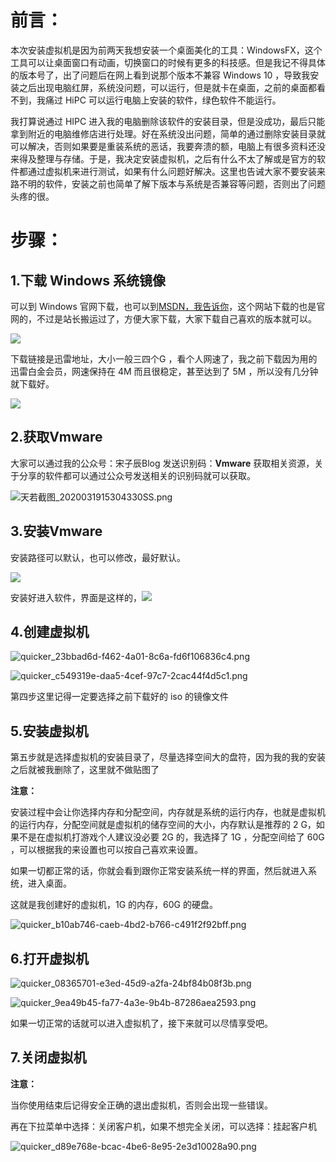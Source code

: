 # 前言：

本次安装虚拟机是因为前两天我想安装一个桌面美化的工具：WindowsFX，这个工具可以让桌面窗口有动画，切换窗口的时候有更多的科技感。但是我记不得具体的版本号了，出了问题后在网上看到说那个版本不兼容 Windows 10 ，导致我安装之后出现电脑红屏，系统没问题，可以运行，但是就卡在桌面，之前的桌面都看不到，我痛过 HiPC 可以运行电脑上安装的软件，绿色软件不能运行。

我打算说通过 HIPC 进入我的电脑删除该软件的安装目录，但是没成功，最后只能拿到附近的电脑维修店进行处理。好在系统没出问题，简单的通过删除安装目录就可以解决，否则如果要是重装系统的恶话，我要奔溃的额，电脑上有很多资料还没来得及整理与存储。于是，我决定安装虚拟机，之后有什么不太了解或是官方的软件都通过虚拟机来进行测试，如果有什么问题好解决。这里也告诫大家不要安装来路不明的软件，安装之前也简单了解下版本与系统是否兼容等问题，否则出了问题头疼的很。

# 步骤：

## 1.下载 Windows 系统镜像

可以到 Windows 官网下载，也可以到[MSDN，我告诉你](http://msdn.itellyou.cn/)，这个网站下载的也是官网的，不过是站长搬运过了，方便大家下载，大家下载自己喜欢的版本就可以。

![](https://i.loli.net/2020/03/18/uqdzm2bwf5kCcDF.png)

下载链接是迅雷地址，大小一般三四个G ，看个人网速了，我之前下载因为用的迅雷白金会员，网速保持在 4M 而且很稳定，甚至达到了 5M ，所以没有几分钟就下载好。

![](https://i.loli.net/2020/03/18/bvkCw59mcFYVhUx.png)

## 2.获取Vmware

大家可以通过我的公众号：宋子辰Blog  发送识别码：**Vmware** 获取相关资源，关于分享的软件都可以通过公众号发送相关的识别码就可以获取。

![天若截图_2020031915304330SS.png](https://i.loli.net/2020/03/19/farvDbdj9qB7iXI.png)

## 3.安装Vmware

安装路径可以默认，也可以修改，最好默认。

![](https://i.loli.net/2020/03/18/ZeoCHkUGfuPFrht.png)



安装好进入软件，界面是这样的，![](https://i.loli.net/2020/03/18/txRUZF3srTQanVp.png)

## 4.创建虚拟机

![quicker_23bbad6d-f462-4a01-8c6a-fd6f106836c4.png](https://i.loli.net/2020/03/19/zPejxNUCu7Iq1Ep.png)

![quicker_c549319e-daa5-4cef-97c7-2cac44f4d5c1.png](https://i.loli.net/2020/03/19/avWL3E4sASot7Nq.png)

第四步这里记得一定要选择之前下载好的 iso 的镜像文件

## 5.安装虚拟机

第五步就是选择虚拟机的安装目录了，尽量选择空间大的盘符，因为我的我的安装之后就被我删除了，这里就不做贴图了

**注意：**

安装过程中会让你选择内存和分配空间，内存就是系统的运行内存，也就是虚拟机的运行内存，分配空间就是虚拟机的储存空间的大小，内存默认是推荐的 2 G，如果不是在虚拟机打游戏个人建议没必要 2G 的，我选择了 1G ，分配空间给了 60G ，可以根据我的来设置也可以按自己喜欢来设置。

如果一切都正常的话，你就会看到跟你正常安装系统一样的界面，然后就进入系统，进入桌面。



这就是我创建好的虚拟机，1G 的内存，60G 的硬盘。

![quicker_b10ab746-caeb-4bd2-b766-c491f2f92bff.png](https://i.loli.net/2020/03/19/2KNkLscpJuVM6Sv.png)

## 6.打开虚拟机

![quicker_08365701-e3ed-45d9-a2fa-24bf84b08f3b.png](https://i.loli.net/2020/03/19/BN5Xx87uLATWIHy.png)

![quicker_9ea49b45-fa77-4a3e-9b4b-87286aea2593.png](https://i.loli.net/2020/03/19/FJzZEiwxMTbKoNQ.png)

如果一切正常的话就可以进入虚拟机了，接下来就可以尽情享受吧。

## 7.关闭虚拟机

**注意：**

当你使用结束后记得安全正确的退出虚拟机，否则会出现一些错误。

再在下拉菜单中选择：关闭客户机，如果不想完全关闭，可以选择：挂起客户机

![quicker_d89e768e-bcac-4be6-8e95-2e3d10028a90.png](https://i.loli.net/2020/03/19/t1OKGVyu6hwRjgc.png)







